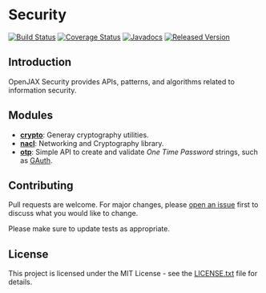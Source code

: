 # Security

[![Build Status](https://travis-ci.org/openjax/security.svg?1)](https://travis-ci.org/openjax/security)
[![Coverage Status](https://coveralls.io/repos/github/openjax/security/badge.svg?1)](https://coveralls.io/github/openjax/security)
[![Javadocs](https://www.javadoc.io/badge/org.openjax.security/security.svg?1)](https://www.javadoc.io/doc/org.openjax.security/security)
[![Released Version](https://img.shields.io/maven-central/v/org.openjax.security/security.svg?1)](https://mvnrepository.com/artifact/org.openjax.security/security)

## Introduction

OpenJAX Security provides APIs, patterns, and algorithms related to information security.

## Modules

* **[crypto][crypto]**: Generay cryptography utilities.
* **[nacl][nacl]**: Networking and Cryptography library.
* **[otp][otp]**: Simple API to create and validate _One Time Password_ strings, such as [GAuth][gauth].

## Contributing

Pull requests are welcome. For major changes, please [open an issue](../../issues) first to discuss what you would like to change.

Please make sure to update tests as appropriate.

## License

This project is licensed under the MIT License - see the [LICENSE.txt](LICENSE.txt) file for details.

[crypto]: /crypto
[nacl]: /nacl
[otp]: /otp

[gauth]: https://en.wikipedia.org/wiki/Google_Authenticator